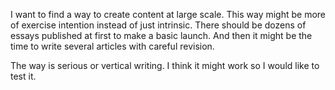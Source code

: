 

I want to find a way to create content at large scale. This way might be more of exercise intention instead of just intrinsic. There should be dozens of essays published at first to make a basic launch. And then it might be the time to write several articles with careful revision. 

The way is serious or vertical writing. I think it might work so I would like to test it.


